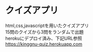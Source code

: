 # クイズアプリ
html,css,javascriptを用いたクイズアプリ<br>
15問のクイズから3問をランダムで出題<br>
herokuにデプロイ済み、下記URL参照<br>
https://kinggnu-quiz.herokuapp.com

